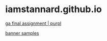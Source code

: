 # iamstannard.github.io

[ga final assignment | purpl](http://iamstannard.github.io/ga-final-assignment)

[banner samples](http://iamstannard.github.io/banner-samples)
